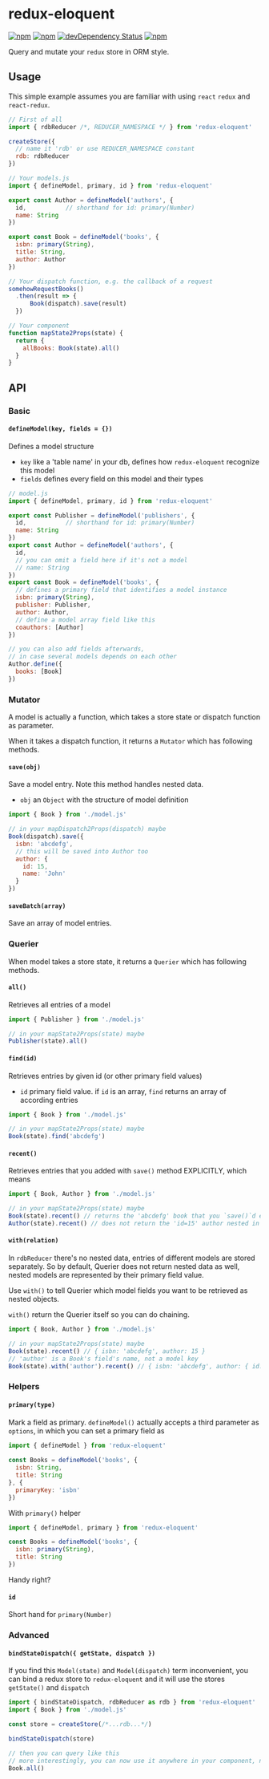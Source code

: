 # redux-eloquent

[![npm](https://img.shields.io/npm/v/redux-eloquent.svg?style=flat-square)](https://www.npmjs.com/package/vue-aplayer)
[![npm](https://img.shields.io/npm/l/redux-eloquent.svg?style=flat-square)](https://github.com/SevenOutman/vue-aplayer/blob/master/LICENSE)
[![devDependency Status](https://img.shields.io/david/dev/SevenOutman/redux-eloquent.svg?style=flat-square)](https://david-dm.org/SevenOutman/vue-aplayer#info=devDependencies)
[![npm](https://img.shields.io/npm/dt/redux-eloquent.svg?style=flat-square)](https://www.npmjs.com/package/vue-aplayer)

Query and mutate your `redux` store in ORM style.

## Usage
This simple example assumes you are familiar with using `react` `redux` and `react-redux`.
```js
// First of all
import { rdbReducer /*, REDUCER_NAMESPACE */ } from 'redux-eloquent'

createStore({
  // name it 'rdb' or use REDUCER_NAMESPACE constant
  rdb: rdbReducer
})
```
```js
// Your models.js
import { defineModel, primary, id } from 'redux-eloquent'

export const Author = defineModel('authors', {
  id,           // shorthand for id: primary(Number)
  name: String
})

export const Book = defineModel('books', {
  isbn: primary(String),
  title: String,
  author: Author
})
```
```js
// Your dispatch function, e.g. the callback of a request
somehowRequestBooks()
  .then(result => {
      Book(dispatch).save(result)
  })
```
```js
// Your component
function mapState2Props(state) {
  return {
    allBooks: Book(state).all()
  }
}
```

## API

### Basic

#### `defineModel(key, fields = {})`

Defines a model structure

- `key` like a 'table name' in your db, defines how `redux-eloquent` recognize this model
- `fields` defines every field on this model and their types
```js
// model.js
import { defineModel, primary, id } from 'redux-eloquent'

export const Publisher = defineModel('publishers', {
  id,           // shorthand for id: primary(Number)
  name: String
})
export const Author = defineModel('authors', {
  id,
  // you can omit a field here if it's not a model
  // name: String
})
export const Book = defineModel('books', {
  // defines a primary field that identifies a model instance
  isbn: primary(String),
  publisher: Publisher,
  author: Author,
  // define a model array field like this
  coauthors: [Author]
})

// you can also add fields afterwards,
// in case several models depends on each other
Author.define({
  books: [Book]
})
```

### Mutator

A model is actually a function, which takes a store state or dispatch function as parameter.

When it takes a dispatch function, it returns a `Mutator` which has following methods.

#### `save(obj)`

Save a model entry. Note this method handles nested data.
- `obj` an `Object` with the structure of model definition
```js
import { Book } from './model.js'

// in your mapDispatch2Props(dispatch) maybe
Book(dispatch).save({
  isbn: 'abcdefg',
  // this will be saved into Author too
  author: {
    id: 15,
    name: 'John'
  }
})
```

#### `saveBatch(array)`

Save an array of model entries.


### Querier

When model takes a store state, it returns a `Querier` which has following methods.

#### `all()`

Retrieves all entries of a model
```js
import { Publisher } from './model.js'

// in your mapState2Props(state) maybe
Publisher(state).all()
```

#### `find(id)`

Retrieves entries by given id (or other primary field values)
- `id` primary field value. if `id` is an array, `find` returns an array of according entries
```js
import { Book } from './model.js'

// in your mapState2Props(state) maybe
Book(state).find('abcdefg')
```

#### `recent()`

Retrieves entries that you added with `save()` method EXPLICITLY, which means
```js
import { Book, Author } from './model.js'

// in your mapState2Props(state) maybe
Book(state).recent() // returns the 'abcdefg' book that you `save()`d earlier
Author(state).recent() // does not return the 'id=15' author nested in that book
```

#### `with(relation)`

In `rdbReducer` there's no nested data, entries of different models are stored separately.
So by default, Querier does not return nested data as well, nested models are represented by their primary field value.

Use `with()` to tell Querier which model fields you want to be retrieved as nested objects.

`with()` return the Querier itself so you can do chaining.
```js
import { Book, Author } from './model.js'

// in your mapState2Props(state) maybe
Book(state).recent() // { isbn: 'abcdefg', author: 15 }
// 'author' is a Book's field's name, not a model key
Book(state).with('author').recent() // { isbn: 'abcdefg', author: { id: 15, name: 'John' }}
```

### Helpers

#### `primary(type)`

Mark a field as primary.
`defineModel()` actually accepts a third parameter as `options`, 
in which you can set a primary field as

```js
import { defineModel } from 'redux-eloquent'
 
const Books = defineModel('books', {
  isbn: String,
  title: String
}, {
  primaryKey: 'isbn'
})
```

With `primary()` helper

```js
import { defineModel, primary } from 'redux-eloquent'

const Books = defineModel('books', {
  isbn: primary(String),
  title: String
})
```

Handy right?

#### `id`

Short hand for `primary(Number)`

### Advanced

#### `bindStateDispatch({ getState, dispatch })`

If you find this `Model(state)` and `Model(dispatch)` term inconvenient, 
you can bind a redux store to `redux-eloquent` and it will use the stores `getState()` and `dispatch`

```js
import { bindStateDispatch, rdbReducer as rdb } from 'redux-eloquent'
import { Book } from './model.js'

const store = createStore(/*...rdb...*/)

bindStateDispatch(store)

// then you can query like this
// more interestingly, you can now use it anywhere in your component, not only in mapState2Props
Book.all()
```

